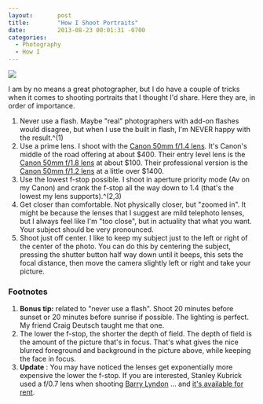 ```yaml
---
layout:       post
title:        "How I Shoot Portraits"
date:         2013-08-23 00:01:31 -0700
categories:
  - Photography
  - How I
---
```


  ![](/attachments/be39d71444917cebe6ea507bd8fce156/image.png)  

 I am by no means a great photographer, but I do have a couple of tricks when it comes to shooting portraits that I thought I'd share. Here they are, in order of importance. 

 1. Never use a flash. Maybe "real" photographers with add-on flashes would disagree, but when I use the built in flash, I'm NEVER happy with the result.^(1) 
 1. Use a prime lens. I shoot with the  [Canon 50mm f/1.4 lens](http://www.amazon.com/Canon-Standard-Medium-Telephoto-Cameras/dp/B00009XVCZ/ref=sr_1_1?ie=UTF8&qid=1377285672&sr=8-1&keywords=canon+1.4). It's Canon's middle of the road offering at about $400. Their entry level lens is the  [Canon 50mm f/1.8 lens](http://www.amazon.com/Canon-50mm-Standard-AutoFocus-Lens/dp/B00005K47X/ref=sr_1_2?ie=UTF8&qid=1377285771&sr=8-2&keywords=canon+1.8)  at about $100. Their professional version is the  [Canon 50mm f/1.2 lens](http://www.amazon.com/Canon-50mm-Lens-Digital-Cameras/dp/B000I1YIDQ/ref=sr_1_1?ie=UTF8&qid=1377285811&sr=8-1&keywords=canon+1.2)  at a little over $1400.
 1. Use the lowest f-stop possible. I shoot in aperture priority mode (Av on my Canon) and crank the f-stop all the way down to 1.4 (that's the lowest my lens supports).^(2,3) 
 1. Get closer than comfortable. Not physically closer, but "zoomed in". It might be because the lenses that I suggest are mild telephoto lenses, but I always feel like I'm "too close", but in actuality that what you want. Your subject should be very pronounced.
 1. Shoot just off center. I like to keep my subject just to the left or right of the center of the photo. You can do this by centering the subject, pressing the shutter button half way down until it beeps, this sets the focal distance, then move the camera slightly left or right and take your picture.

###  Footnotes 

 1.  __Bonus tip:__  related to "never use a flash". Shoot 20 minutes before sunset or 20 minutes before sunrise if possible. The lighting is perfect. My friend Craig Deutsch taught me that one.
 1. The lower the f-stop, the shorter the depth of field. The depth of field is the amount of the picture that's in focus. That's what gives the nice blurred foreground and background in the picture above, while keeping the face in focus.
 1.  __Update__ : You may have noticed the lenses get exponentially more expensive the lower the f-stop. If you are interested, Stanley Kubrick used a f/0.7 lens when shooting  [Barry Lyndon](http://www.imdb.com/title/tt0072684/) … and  [it's available for rent](http://www.dpreview.com/news/2013/08/06/kubrick-s-f-0-7-lenses-now-available-for-rent-but-start-saving-up).
 
